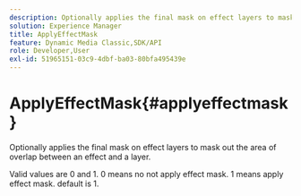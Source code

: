 ```yaml
---
description: Optionally applies the final mask on effect layers to mask out the area of overlap between an effect and a layer.
solution: Experience Manager
title: ApplyEffectMask
feature: Dynamic Media Classic,SDK/API
role: Developer,User
exl-id: 51965151-03c9-4dbf-ba03-80bfa495439e
---
```

# ApplyEffectMask{#applyeffectmask}

Optionally applies the final mask on effect layers to mask out the area of overlap between an effect and a layer.

Valid values are 0 and 1. 0 means no not apply effect mask. 1 means apply effect mask. default is 1.
